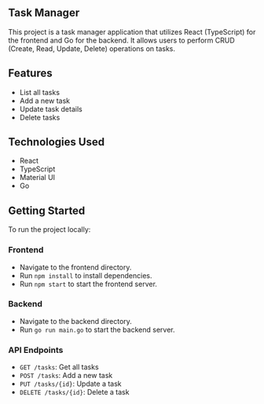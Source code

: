 ## Task Manager

This project is a task manager application that utilizes React (TypeScript) for the frontend and Go for the backend. It allows users to perform CRUD (Create, Read, Update, Delete) operations on tasks.

## Features
- List all tasks
- Add a new task
- Update task details
- Delete tasks

## Technologies Used
- React
- TypeScript
- Material UI
- Go

## Getting Started
To run the project locally:

### Frontend
- Navigate to the frontend directory.
- Run `npm install` to install dependencies.
- Run `npm start` to start the frontend server.

### Backend
- Navigate to the backend directory.
- Run `go run main.go` to start the backend server.

### API Endpoints
- `GET /tasks`: Get all tasks
- `POST /tasks`: Add a new task
- `PUT /tasks/{id}`: Update a task
- `DELETE /tasks/{id}`: Delete a task
